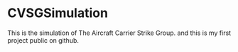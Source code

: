 CVSGSimulation
==============

This is the simulation of The Aircraft Carrier Strike Group. and this is my first project public on github.
